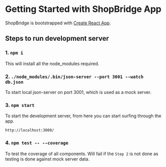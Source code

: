 # Getting Started with ShopBridge App

ShopBridge is bootstrapped with [Create React App](https://github.com/facebook/create-react-app).

## Steps to run development server

### 1. `npm i`

This will install all the node_modules required.

### 2. `./node_modules/.bin/json-server --port 3001 --watch db.json`

To start local json-server on port 3001, which is used as a mock server.

### 3. `npm start`

To start the development server, from here you can start surfing through the app.

`http://localhost:3000/`

### 4. `npm test -- --coverage`

To test the coverage of all components.
Will fail if the `Step 2` is not done as testing is done against mock server data.
